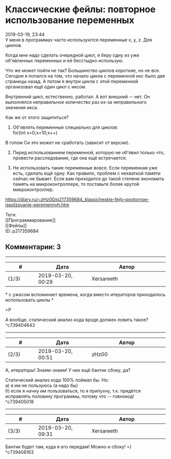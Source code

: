 Классические фейлы: повторное использование переменных
======================================================

  
2019-03-19, 23:44  
 У меня в программах часто используются переменные x, y, z. Для циклов.   
   
 Когда мне надо сделать очередной цикл, я беру одну из уже об'явленных переменных и её бесстыдно использую.   
   
 Что же может пойти не так? Большинство циклов короткие, но не все. Сегодня я попался на том, что начало цикла с переменной икс было две страницы назад. А потом я внутри цикла с этой переменной организовал ещё один цикл с иксом.   
   
 Внутренний цикл, естественно, работал. А вот внешний -- нет. Он выполнялся неправильное количество раз из-за неправильного значения икса.   
   
 Как же от этого защититься?   
   
 1. Об'являть переменные специально для циклов:   
 for(int x=0;x<10;x++)   
   
 В голом Си это может не сработать (зависит от версии).   
   
 2. Перед использованием переменной, которую не об'явил только что, провести расследование, где она ещё встречается.   
   
 3. Не использовать такие переменные вовсе. Если переменная уже есть, сделать ещё одну. Как правило, проблем с нехваткой памяти сейчас не бывает. Если вам приходится до такой степени экономить память на микроконтроллере, то поставьте более крутой микроконтроллер.   
  
<https://diary.ru/~zHz00/p217359684_klassicheskie-fejly-povtornoe-ispolzovanie-peremennyh.htm>  
  
Теги:  
[[Программирование]]  
[[Фейлы]]  
ID: p217359684  


Комментарии: 3
--------------

  


---



|         #         |              Дата              |                     Автор                     |           ID           |
| --- | --- | --- | --- |
| (1/3) | 2019-03-20, 00:29 | Xersareeth | c739404643 |

  
 \* с ужасом вспоминает времена, когда вместо итераторов приходилось использовать циклы \*   
   
 =Р   
   
 А вообще, статический анализ кода вроде должен ловить такое?   
 ^c739404643

---



|         #         |              Дата              |                     Автор                     |           ID           |
| --- | --- | --- | --- |
| (2/3) | 2019-03-20, 00:51 | zHz00 | c739405018 |

  
 А, итераторы! Знаем-знаем! У них ещё бантик сбоку, да?   
   
 Статический анализ кода 100% поймал бы. Но:   
 а) я им не пользуюсь (а надо бы)   
 б) если я начну им пользоваться, то я припухну, т.к. придётся исправлять половину программы, потому что -- говнокод!   
 ^c739405018

---



|         #         |              Дата              |                     Автор                     |           ID           |
| --- | --- | --- | --- |
| (3/3) | 2019-03-20, 09:31 | Xersareeth | c739408163 |

  
 Бантик будет там, куда я его передам! Можно и сбоку! =)   
 ^c739408163